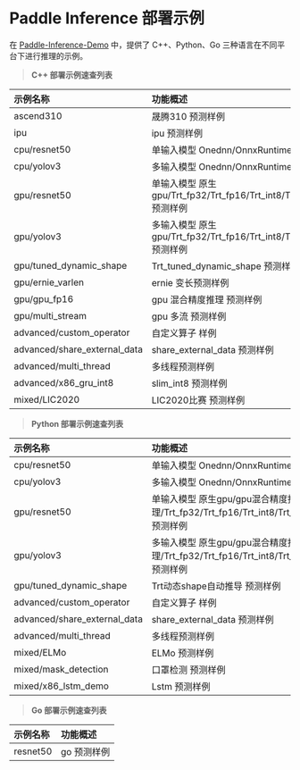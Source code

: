 # Paddle Inference 部署示例

在 [Paddle-Inference-Demo](https://github.com/PaddlePaddle/Paddle-Inference-Demo) 中，提供了 C++、Python、Go 三种语言在不同平台下进行推理的示例。


> **C++ 部署示例速查列表**

|    示例名称   |   功能概述  | 
| :---- | :---- | 
|ascend310 |晟腾310 预测样例 |
|ipu |ipu 预测样例|
|cpu/resnet50  |单输入模型 Onednn/OnnxRuntime 预测样例 |
|cpu/yolov3|多输入模型 Onednn/OnnxRuntime 预测样例|
|gpu/resnet50|单输入模型 原生gpu/Trt_fp32/Trt_fp16/Trt_int8/Trt_dynamic_shape 预测样例|
|gpu/yolov3|多输入模型 原生gpu/Trt_fp32/Trt_fp16/Trt_int8/Trt_dynamic_shape 预测样例|
|gpu/tuned_dynamic_shape|Trt_tuned_dynamic_shape 预测样例|
|gpu/ernie_varlen|ernie 变长预测样例|
|gpu/gpu_fp16|gpu 混合精度推理 预测样例|
|gpu/multi_stream|gpu 多流 预测样例|
|advanced/custom_operator|自定义算子 样例|
|advanced/share_external_data|share_external_data 预测样例|
|advanced/multi_thread|多线程预测样例|
|advanced/x86_gru_int8|slim_int8 预测样例|
|mixed/LIC2020|LIC2020比赛 预测样例|


> **Python 部署示例速查列表**

|    示例名称   |   功能概述  | 
| :---- | :---- | 
|cpu/resnet50  |单输入模型 Onednn/OnnxRuntime 预测样例 |
|cpu/yolov3|多输入模型 Onednn/OnnxRuntime 预测样例|
|gpu/resnet50|单输入模型 原生gpu/gpu混合精度推理/Trt_fp32/Trt_fp16/Trt_int8/Trt_dynamic_shape 预测样例|
|gpu/yolov3|多输入模型 原生gpu/gpu混合精度推理/Trt_fp32/Trt_fp16/Trt_int8/Trt_dynamic_shape 预测样例|
|gpu/tuned_dynamic_shape|Trt动态shape自动推导 预测样例|
|advanced/custom_operator|自定义算子 样例|
|advanced/share_external_data|share_external_data 预测样例|
|advanced/multi_thread|多线程预测样例|
|mixed/ELMo|ELMo 预测样例|
|mixed/mask_detection|口罩检测 预测样例|
|mixed/x86_lstm_demo|Lstm 预测样例|
   

> **Go 部署示例速查列表**

|    示例名称   |   功能概述  | 
| :---- | :---- | 
|resnet50|go 预测样例 |

